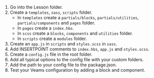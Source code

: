 1. Go into the Lesson folder.
2. Create a `templates`, `sass`, `scripts` folder.
    - In `templates` create a `partials/blocks`, `partials/utilities`, `partials/components` and `pages` folder.
    - In `pages` create a `index.hbs`.
    - In `scss` create a `blocks`, `components` and `utilities` folder.
    - In `scripts` create a `modules` folder.
3. Create an `app.js` in `scripts` and `styles.scss` in `sass`. 
4. Add INSERTPOINT comments to `index.hbs`, `app.js` and `styles.scss`.
5. Create a `config.js` file in the root folder. 
6. Add all typical options to the config file with your custom folders.
7. Add the path to your config file to the package.json.
8. Test your Veams configuration by adding a block and component.